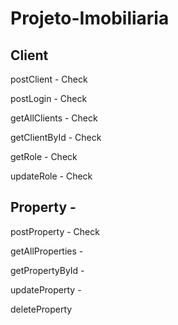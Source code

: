 # Projeto-Imobiliaria

## Client

postClient - Check

postLogin - Check

getAllClients - Check

getClientById - Check

getRole - Check

updateRole - Check

## Property -

postProperty - Check

getAllProperties -

getPropertyById -

updateProperty -

deleteProperty
